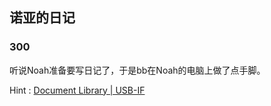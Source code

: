 ## 诺亚的日记

### 300

听说Noah准备要写日记了，于是bb在Noah的电脑上做了点手脚。

Hint : [Document Library | USB-IF](https://www.usb.org/documents) 
